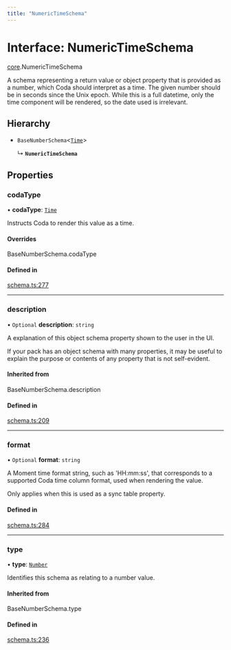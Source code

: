 ```yaml
---
title: "NumericTimeSchema"
---
```

# Interface: NumericTimeSchema

[core](../modules/core.md).NumericTimeSchema

A schema representing a return value or object property that is provided as a number,
which Coda should interpret as a time. The given number should be in seconds since the Unix epoch.
While this is a full datetime, only the time component will be rendered, so the date used is irrelevant.

## Hierarchy

- `BaseNumberSchema`<[`Time`](../enums/core.ValueHintType.md#time)\>

  ↳ **`NumericTimeSchema`**

## Properties

### codaType

• **codaType**: [`Time`](../enums/core.ValueHintType.md#time)

Instructs Coda to render this value as a time.

#### Overrides

BaseNumberSchema.codaType

#### Defined in

[schema.ts:277](https://github.com/coda/packs-sdk/blob/main/schema.ts#L277)

___

### description

• `Optional` **description**: `string`

A explanation of this object schema property shown to the user in the UI.

If your pack has an object schema with many properties, it may be useful to
explain the purpose or contents of any property that is not self-evident.

#### Inherited from

BaseNumberSchema.description

#### Defined in

[schema.ts:209](https://github.com/coda/packs-sdk/blob/main/schema.ts#L209)

___

### format

• `Optional` **format**: `string`

A Moment time format string, such as 'HH:mm:ss', that corresponds to a supported Coda time column format,
used when rendering the value.

Only applies when this is used as a sync table property.

#### Defined in

[schema.ts:284](https://github.com/coda/packs-sdk/blob/main/schema.ts#L284)

___

### type

• **type**: [`Number`](../enums/core.ValueType.md#number)

Identifies this schema as relating to a number value.

#### Inherited from

BaseNumberSchema.type

#### Defined in

[schema.ts:236](https://github.com/coda/packs-sdk/blob/main/schema.ts#L236)
